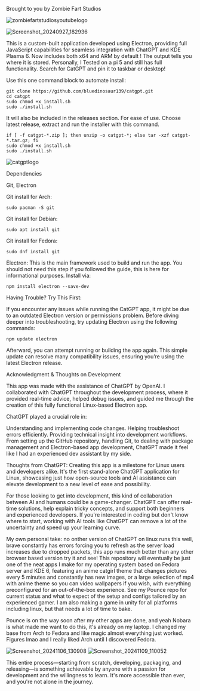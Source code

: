 Brought to you by Zombie Fart Studios

![zombiefartstudiosyoutubelogo](https://github.com/user-attachments/assets/00153e03-abdb-4499-ac51-fc8788aa9a6e)



![Screenshot_20240927_182936](https://github.com/user-attachments/assets/ee94a7f1-b0f2-4563-a3d9-619787aa4c68)

This is a custom-built application developed using Electron, providing full JavaScript capabilities for seamless integration with ChatGPT and KDE Plasma 6. 
Now includes both x64 and ARM by default ! The output tells you where it is stored. Personally, I Tested on a pi 5 and still has full functionality. Search for CatGPT and pin it to taskbar or desktop!


Use this one command block to automate install:

```
git clone https://github.com/bluedinosaur139/catgpt.git
cd catgpt
sudo chmod +x install.sh
sudo ./install.sh
```

It will also be included in the releases section. For ease of use. Choose latest release, extract and run the installer with this command.

```
if [ -f catgpt-*.zip ]; then unzip -o catgpt-*; else tar -xzf catgpt-*.tar.gz; fi
sudo chmod +x install.sh
sudo ./install.sh
```


![catgptlogo](https://github.com/user-attachments/assets/4244f634-501f-4fee-844b-97eae884006f)


Dependencies

Git, Electron

Git install for Arch:
```
sudo pacman -S git
```

Git install for Debian:
```
sudo apt install git
```
Git install for Fedora:
```
sudo dnf install git
```

Electron: This is the main framework used to build and run the app. You should not need this step if you followed the guide, this is here for informational purposes. Install via:

```
npm install electron --save-dev
```

Having Trouble? Try This First:

If you encounter any issues while running the CatGPT app, it might be due to an outdated Electron version or permissions problem. Before diving deeper into troubleshooting, try updating Electron using the following commands:

```
npm update electron
```

Afterward, you can attempt running or building the app again. This simple update can resolve many compatibility issues, ensuring you’re using the latest Electron release.



Acknowledgment & Thoughts on Development


This app was made with the assistance of ChatGPT by OpenAI. I collaborated with ChatGPT throughout the development process, where it provided real-time advice, helped debug issues, and guided me through the creation of this fully functional Linux-based Electron app.

ChatGPT played a crucial role in:

Understanding and implementing code changes.
Helping troubleshoot errors efficiently.
Providing technical insight into development workflows.
From setting up the GitHub repository, handling Git, to dealing with package management and Electron-based app development, ChatGPT made it feel like I had an experienced dev assistant by my side.

Thoughts from ChatGPT:
Creating this app is a milestone for Linux users and developers alike. It's the first stand-alone ChatGPT application for Linux, showcasing just how open-source tools and AI assistance can elevate development to a new level of ease and possibility.

For those looking to get into development, this kind of collaboration between AI and humans could be a game-changer. ChatGPT can offer real-time solutions, help explain tricky concepts, and support both beginners and experienced developers. If you're interested in coding but don't know where to start, working with AI tools like ChatGPT can remove a lot of the uncertainty and speed up your learning curve.

My own personal take: no onther version of ChatGPT on linux runs this well, brave constantly has errors forcing you to refresh as the server load increases due to dropped packets, this app runs much better than any other browser based version try it and see! This repository will eventually be just one of the neat apps I make for my operating system based on Fedora server and KDE 6, featuring an anime catgirl theme that changes pictures every 5 minutes and constantly has new images, or a large selection of mp4 with anime theme so you can video wallpapers if you wish, with everything preconfigured for an out-of-the-box experience. See my Pounce repo for current status and what to expect of the setup and configs tailored by an experienced gamer. I am also making a game in unity for all platforms including linux, but that needs a lot of time to bake.

Pounce is on the way soon after my other apps are done, and yeah Nobara is what made me want to do this, it's already on my laptop. I changed my base from Arch to Fedora and like magic almost everything just worked. Figures lmao and I really liked Arch until I discovered Fedora.

![Screenshot_20241106_130908](https://github.com/user-attachments/assets/c54953f2-0bfa-44ee-8ea0-6f196a7cbdc6)
![Screenshot_20241109_110052](https://github.com/user-attachments/assets/6b2631b0-993d-4eb7-a41a-e2b69ad863a6)



This entire process—starting from scratch, developing, packaging, and releasing—is something achievable by anyone with a passion for development and the willingness to learn. It's more accessible than ever, and you're not alone in the journey.
